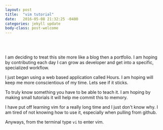 ```yaml
---
layout: post
title:  "vim tutorial"
date:   2016-05-08 21:32:25 -0400
categories: jekyll update
body-class: post-welcome
---
```

<br>
<br>

I am deciding to treat this site more like a blog then a portfolio. I am hoping by contributing each day I can grow as developer and get into a specific, specialized workflow.

I just began using a web based application called Hours. I am hoping will keep me more conscientious of my time. Lets see if it sticks.

To truly know something you have to be able to teach it. I am hoping by making small tutorials it will help me commit this to memory.

I have put off learning vim for a really long time and I just don't know why. I am tired of not knowing how to use it, especially when pulling from github.

Anyways, from the terminal type `vi` to enter vim.
